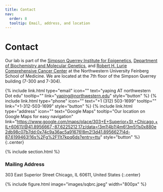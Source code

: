 ```yaml
---
title: Contact
nav:
  order: 8
  tooltip: Email, address, and location
---
```


# <i class="fas fa-envelope"></i>Contact

Our lab is part of the [Simpson Querrey Institute for Epigenetics](https://www.feinberg.northwestern.edu/sites/epigenetics/index.html), [Department of Biochemistry and Molecular Genetics](https://www.feinberg.northwestern.edu/sites/biochem/index.html), and [Robert H. Lurie Comprehensive Cancer Center](https://www.cancer.northwestern.edu/) at the Northwestern University Feinberg School of Medicine.
We are located at the 7th floor of the Simpson Querrey building (7-300 and 7-304).

{%
  include link.html
  type="email"
  icon=""
  text="yaping AT northwestern Dot edu"
  tooltip=""
  link="yaping@northwestern.edu"
  style="button"
%}
{%
  include link.html
  type="phone"
  icon=""
  text="+1 (312) 503-1699"
  tooltip=""
  link="+1-312-503-1699"
  style="button"
%}
{%
  include link.html
  type="address"
  icon=""
  text="Google Maps"
  tooltip="Our location on Google Maps for easy navigation"
  link="https://www.google.com/maps/place/303+E+Superior+St,+Chicago,+IL+60611/@41.8956667,-87.6225212,17z/data=!3m1!4b1!4m6!3m5!1s0x880e2db98c07b7dd:0x74c9a36ac5a91676!8m2!3d41.8956627!4d-87.6199463!16s%2Fg%2F11t7kpq6ds?entry=ttu"
  style="button"
%}
{:.center}

{% include section.html %}

### <i class="fas fa-mail-bulk"></i>Mailing Address

303 East Superior Street 
Chicago, IL 60611,
United States
{:.center}

{%
  include figure.html
  image="images/sqbrc.jpeg"
  width="800px"
%}

